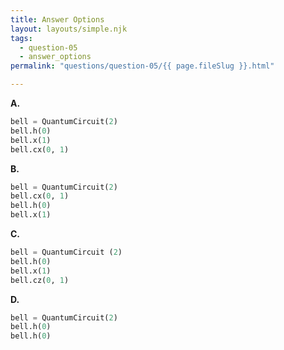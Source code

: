 ```yaml
---
title: Answer Options
layout: layouts/simple.njk
tags:
  - question-05
  - answer_options
permalink: "questions/question-05/{{ page.fileSlug }}.html"

---
```



**A.**
```python
bell = QuantumCircuit(2)  
bell.h(0)  
bell.x(1)  
bell.cx(0, 1)
```
**B.**  
```python
bell = QuantumCircuit(2)  
bell.cx(0, 1)  
bell.h(0)  
bell.x(1)
```
**C.**  
```python
bell = QuantumCircuit (2)  
bell.h(0)  
bell.x(1)  
bell.cz(0, 1)  
```
**D.**  
```python
bell = QuantumCircuit(2)  
bell.h(0)  
bell.h(0)
```
